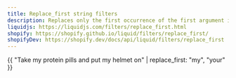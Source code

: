 ```yaml
---
title: Replace_first string filters
description: Replaces only the first occurrence of the first argument in a string with the second argument.
liquidjs: https://liquidjs.com/filters/replace_first.html
shopify: https://shopify.github.io/liquid/filters/replace_first/
shopifyDev: https://shopify.dev/docs/api/liquid/filters/replace_first
---
```

{{ "Take my protein pills and put my helmet on" | replace_first: "my", "your" }}